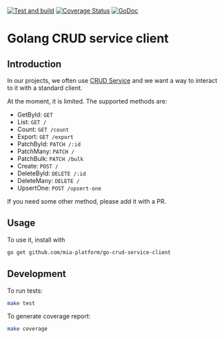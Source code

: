 [![Test and build](https://github.com/mia-platform/go-crud-service-client/actions/workflows/test-builds.yml/badge.svg)](https://github.com/mia-platform/go-crud-service-client/actions/workflows/test-builds.yml)
[![Coverage Status](https://coveralls.io/repos/github/mia-platform/go-crud-service-client/badge.svg?branch=main)](https://coveralls.io/github/mia-platform/go-crud-service-client?branch=main)
[![GoDoc](https://godoc.org/github.com/mia-platform/go-crud-service-client?status.svg)](https://pkg.go.dev/github.com/mia-platform/go-crud-service-client)

# Golang CRUD service client

## Introduction

In our projects, we often use [CRUD Service](https://github.com/mia-platform/crud-service)
and we want a way to interact to it with a standard client.

At the moment, it is limited.
The supported methods are:

- GetById: `GET`
- List: `GET /`
- Count: `GET /count`
- Export: `GET /export`
- PatchById: `PATCH /:id`
- PatchMany: `PATCH /`
- PatchBulk: `PATCH /bulk`
- Create: `POST /`
- DeleteById: `DELETE /:id`
- DeleteMany: `DELETE /`
- UpsertOne: `POST /upsert-one`

If you need some other method, please add it with a PR.

## Usage

To use it, install with

```sh
go get github.com/mia-platform/go-crud-service-client
```

## Development

To run tests:

```sh
make test
```

To generate coverage report:

```sh
make coverage
```
